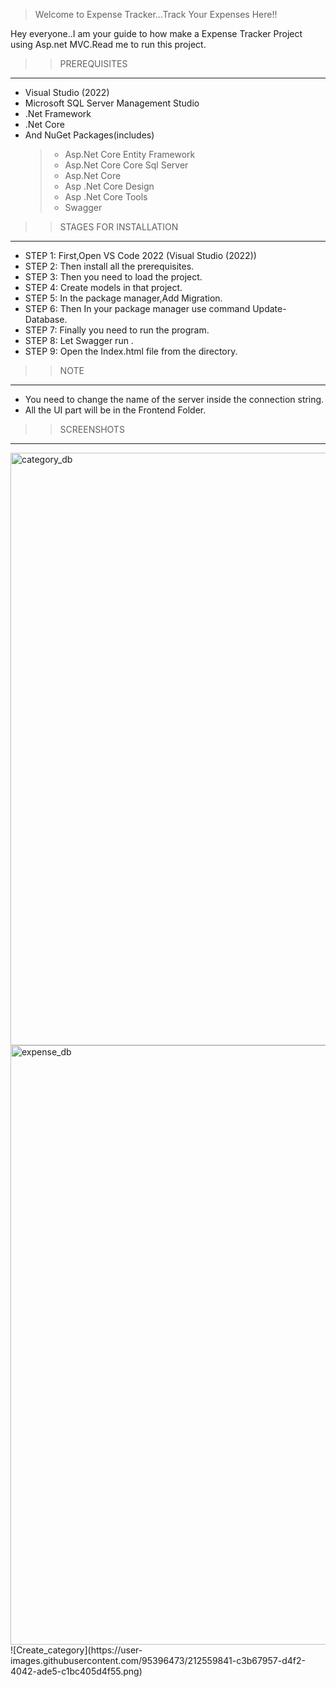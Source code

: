 > Welcome to Expense Tracker...Track Your Expenses Here!!

Hey everyone..I am your guide to how make a Expense Tracker Project using Asp.net MVC.Read me to run this project.

>> PREREQUISITES
 ----------------

- Visual Studio (2022)
- Microsoft SQL Server Management Studio
- .Net Framework
- .Net Core
- And NuGet Packages(includes)
	>- Asp.Net Core Entity Framework
	>- Asp.Net Core Core Sql Server
	>- Asp.Net Core 
	>- Asp .Net Core Design
	>- Asp .Net Core Tools
	>- Swagger

>> STAGES FOR INSTALLATION 
   ------------------------
- STEP 1: First,Open VS Code 2022 (Visual Studio (2022))
- STEP 2: Then install all the prerequisites.
- STEP 3: Then you need to load the project.
- STEP 4: Create models in that project.
- STEP 5: In the package manager,Add Migration.
- STEP 6: Then In your package manager use command Update-Database.
- STEP 7: Finally you need to run the program.
- STEP 8: Let Swagger run .
- STEP 9: Open the Index.html file from the directory.

>>NOTE
------
- You need to change the name of the server inside the connection string.
- All the UI part will be in the Frontend Folder.

>>SCREENSHOTS
 -------------

<img width="948" alt="category_db" src="https://user-images.githubusercontent.com/95396473/212420757-e27256f6-a52a-4c5b-af3d-35b4a37625cd.PNG">
<img width="959" alt="expense_db" src="https://user-images.githubusercontent.com/95396473/212420782-69f9f02d-573a-4784-9849-12e48a50c114.PNG">
![Create_category](https://user-images.githubusercontent.com/95396473/212559841-c3b67957-d4f2-4042-ade5-c1bc405d4f55.png)
